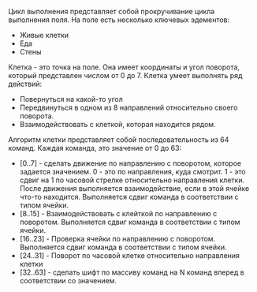 Цикл выполнения представляет собой прокручивание цикла выполнения поля. На поле есть несколько ключевых эдементов:
- Живые клетки
- Еда
- Стены

Клетка - это точка на поле. Она имеет координаты и угол поворота, который представлен числом от 0 до 7. Клетка умеет выполнять ряд действий:
- Повернуться на какой-то угол
- Передвинуться в одном из 8 направлений относительно своего поворота.
- Взаимодействовать с клеткой, которая находится рядом.

Алгоритм клетки представляет собой последовательность из 64 команд.
Каждая команда, это значение от 0 до 63:
- [0..7] - сделать движение по направлению с поворотом, которое задается значением. 0 - это по направления, куда смотрит. 1 - это сдвиг на 1 по часовой стрелке относительно направления клетки. После движения выполняется взаимодействие, если в этой ячейке что-то находится. Выполняется сдвиг команда в соответствии с типом ячейки.
- [8..15] - Взаимодействовать с клейткой по направлению с поворотом. Выполняется сдвиг команда в соответствии с типом ячейки.
- [16..23] - Проверка ячейки по направлению с поворотом. Выполняется сдвиг команда в соответствии с типом ячейки.
- [24..31] - Поворот по часовой клетке относительно направления клетки
- [32..63] - сделать шифт по массиву команд на N команд вперед в соответствии со значением.